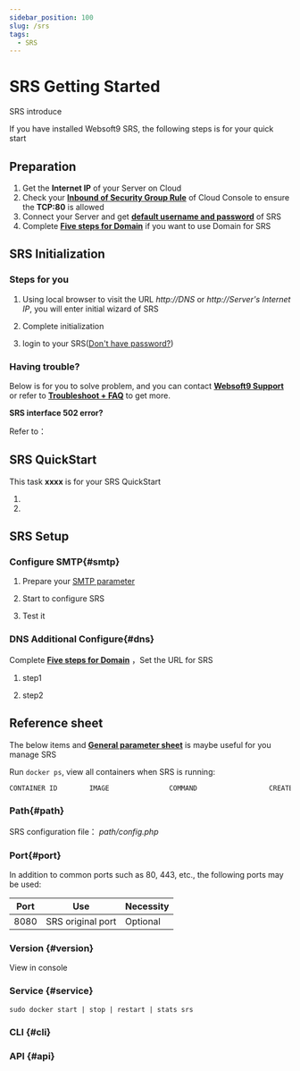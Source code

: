 ```yaml
---
sidebar_position: 100
slug: /srs
tags:
  - SRS
---
```


# SRS Getting Started

SRS introduce

If you have installed Websoft9 SRS, the following steps is for your quick start

## Preparation

1. Get the **Internet IP** of your Server on Cloud
2. Check your **[Inbound of Security Group Rule](./administrator/firewall#security)** of Cloud Console to ensure the **TCP:80** is allowed
3. Connect your Server and get **[default username and password](./user/credentials)** of SRS
4. Complete **[Five steps for Domain](./administrator/domain_step)** if you want to use Domain for SRS

## SRS Initialization

### Steps for you

1. Using local browser to visit the URL *http://DNS* or *http://Server's Internet IP*, you will enter initial wizard of SRS

2. Complete initialization

3. login to your SRS([Don't have password?](./user/credentials))

### Having trouble?

Below is for you to solve problem, and you can contact **[Websoft9 Support](./helpdesk)** or refer to **[Troubleshoot + FAQ](./faq#setup)** to get more.  

**SRS interface 502 error?**  

Refer to：

## SRS QuickStart

This task **xxxx** is for your SRS QuickStart

1. 

2.  

## SRS Setup

### Configure  SMTP{#smtp}

1. Prepare your [SMTP parameter](./administrator/smtp)

2. Start to configure SRS

3. Test it

### DNS Additional Configure{#dns}

Complete **[Five steps for Domain](./administrator/domain_step)** ，Set the URL for SRS  

1. step1

2. step2

## Reference sheet

The below items and **[General parameter sheet](./administrator/parameter)** is maybe useful for you manage SRS

Run `docker ps`, view all containers when SRS is running:  

```bash
CONTAINER ID        IMAGE               COMMAND                  CREATED             STATUS              PORTS                                NAMES
```

### Path{#path}

SRS configuration file： *path/config.php*    

### Port{#port}

In addition to common ports such as 80, 443, etc., the following ports may be used:

| Port | Use                                          | Necessity |
| ------ | --------------------------------------------- | ------ |
| 8080   | SRS original port	 | Optional   |

### Version {#version}

View in console

### Service {#service}

```shell
sudo docker start | stop | restart | stats srs
```

### CLI {#cli}

### API {#api}